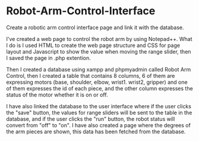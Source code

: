 # Robot-Arm-Control-Interface
Create a robotic arm control interface page and link it with the database.

I've created a web page to control the robot arm by using Notepad++. What I do is I used HTML to create the web page structure and CSS for page layout and Javascript to show the value when moving the range slider, then I saved the page in .php extention.

Then I created a database using xampp and phpmyadmin called Robot Arm Control, then I created a table that contains 8 columns, 6 of them are expressing motors (base, shoulder, elbow, wrist1. wrist2, gripper) and one of them expresses the id of each piece, and the other column expresses the status of the motor whether it is on or off.

I have also linked the database to the user interface where if the user clicks the "save" button, the values for range sliders will be sent to the table in the database, and if the user clicks the "run" button, the robot status will convert from "off" to "on".
I have also created a page where the degrees of the arm pieces are shown, this data has been fetched from the database.
